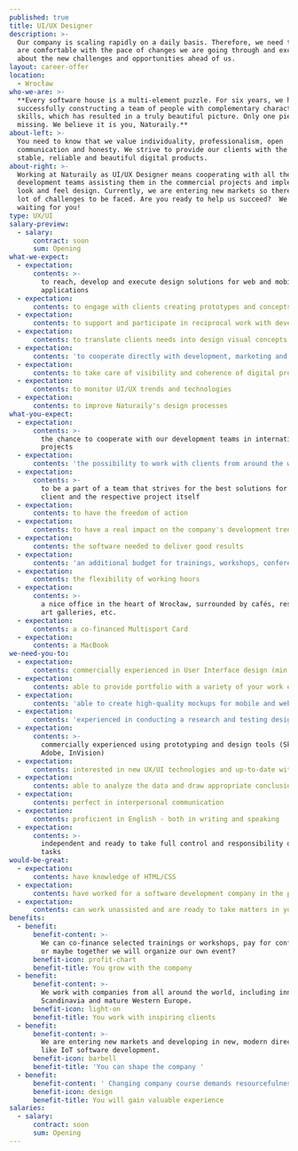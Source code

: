 ```yaml
---
published: true
title: UI/UX Designer
description: >-
  Our company is scaling rapidly on a daily basis. Therefore, we need to see you
  are comfortable with the pace of changes we are going through and excited
  about the new challenges and opportunities ahead of us.
layout: career-offer
location:
  - Wrocław
who-we-are: >-
  **Every software house is a multi-element puzzle. For six years, we have been
  successfully constructing a team of people with complementary characters and
  skills, which has resulted in a truly beautiful picture. Only one piece is
  missing. We believe it is you, Naturaily.**
about-left: >-
  You need to know that we value individuality, professionalism, open
  communication and honesty. We strive to provide our clients with the best,
  stable, reliable and beautiful digital products.
about-right: >-
  Working at Naturaily as UI/UX Designer means cooperating with all the
  development teams assisting them in the commercial projects and implementing
  look and feel design. Currently, we are entering new markets so there are a
  lot of challenges to be faced. Are you ready to help us succeed?  We are
  waiting for you!
type: UX/UI
salary-preview:
  - salary:
      contract: soon
      sum: Opening
what-we-expect:
  - expectation:
      contents: >-
        to reach, develop and execute design solutions for web and mobile
        applications
  - expectation:
      contents: to engage with clients creating prototypes and concepts to be tested
  - expectation:
      contents: to support and participate in reciprocal work with development teams
  - expectation:
      contents: to translate clients needs into design visual concepts and ideas
  - expectation:
      contents: 'to cooperate directly with development, marketing and business teams'
  - expectation:
      contents: to take care of visibility and coherence of digital products
  - expectation:
      contents: to monitor UI/UX trends and technologies
  - expectation:
      contents: to improve Naturaily's design processes
what-you-expect:
  - expectation:
      contents: >-
        the chance to cooperate with our development teams in international
        projects
  - expectation:
      contents: 'the possibility to work with clients from around the world '
  - expectation:
      contents: >-
        to be a part of a team that strives for the best solutions for each
        client and the respective project itself
  - expectation:
      contents: to have the freedom of action
  - expectation:
      contents: to have a real impact on the company's development trends
  - expectation:
      contents: the software needed to deliver good results
  - expectation:
      contents: 'an additional budget for trainings, workshops, conferences, etc.'
  - expectation:
      contents: the flexibility of working hours
  - expectation:
      contents: >-
        a nice office in the heart of Wrocław, surrounded by cafés, restaurants,
        art galleries, etc.
  - expectation:
      contents: a co-financed Multisport Card
  - expectation:
      contents: a MacBook
we-need-you-to:
  - expectation:
      contents: commercially experienced in User Interface design (min. 3 years)
  - expectation:
      contents: able to provide portfolio with a variety of your work examples
  - expectation:
      contents: 'able to create high-quality mockups for mobile and web applications '
  - expectation:
      contents: 'experienced in conducting a research and testing design solutions '
  - expectation:
      contents: >-
        commercially experienced using prototyping and design tools (Sketch,
        Adobe, InVision)
  - expectation:
      contents: interested in new UX/UI technologies and up-to-date with trends
  - expectation:
      contents: able to analyze the data and draw appropriate conclusions from them
  - expectation:
      contents: perfect in interpersonal communication
  - expectation:
      contents: proficient in English - both in writing and speaking
  - expectation:
      contents: >-
        independent and ready to take full control and responsibility over your
        tasks
would-be-great:
  - expectation:
      contents: have knowledge of HTML/CSS
  - expectation:
      contents: have worked for a software development company in the past
  - expectation:
      contents: can work unassisted and are ready to take matters in your hands
benefits:
  - benefit:
      benefit-content: >-
        We can co-finance selected trainings or workshops, pay for conferences,
        or maybe together we will organize our own event?
      benefit-icon: profit-chart
      benefit-title: You grow with the company
  - benefit:
      benefit-content: >-
        We work with companies from all around the world, including innovative
        Scandinavia and mature Western Europe.
      benefit-icon: light-on
      benefit-title: You work with inspiring clients
  - benefit:
      benefit-content: >-
        We are entering new markets and developing in new, modern directions,
        like IoT software development.
      benefit-icon: barbell
      benefit-title: 'You can shape the company '
  - benefit:
      benefit-content: ' Changing company course demands resourcefulness, courage and persistence. Being part of it will enable you to grow, both as a professional and as a person.'
      benefit-icon: design
      benefit-title: You will gain valuable experience
salaries:
  - salary:
      contract: soon
      sum: Opening
---
```


